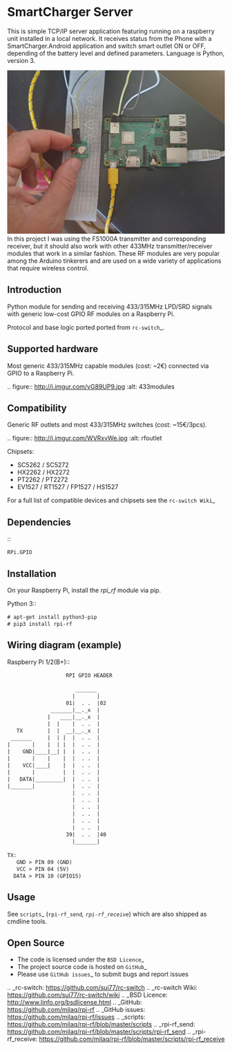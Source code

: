 # SmartCharger Server 

This is simple TCP/IP server application featuring running on a raspberry unit installed in a local network.
It receives status from the Phone with a SmartCharger.Android application and switch smart outlet ON or OFF, depending of the battery level and defined parameters.
Language is Python, version 3.

![Raspberry setup](Screenshots/raspberry.jpg)
In this project I was using the FS1000A transmitter and corresponding receiver, but it should also work with other 433MHz transmitter/receiver modules that work in a similar fashion. These RF modules are very popular among the Arduino tinkerers and are used on a wide variety of applications that require wireless control.

Introduction
------------

Python module for sending and receiving 433/315MHz LPD/SRD signals with generic low-cost GPIO RF modules on a Raspberry Pi.

Protocol and base logic ported ported from `rc-switch`_.

Supported hardware
------------------

Most generic 433/315MHz capable modules (cost: ~2€) connected via GPIO to a Raspberry Pi.

.. figure:: http://i.imgur.com/vG89UP9.jpg
   :alt: 433modules

Compatibility
-------------

Generic RF outlets and most 433/315MHz switches (cost: ~15€/3pcs).

.. figure:: http://i.imgur.com/WVRxvWe.jpg
   :alt: rfoutlet


Chipsets:

* SC5262 / SC5272
* HX2262 / HX2272
* PT2262 / PT2272
* EV1527 / RT1527 / FP1527 / HS1527

For a full list of compatible devices and chipsets see the `rc-switch Wiki`_

Dependencies
------------

::

    RPi.GPIO

Installation
------------

On your Raspberry Pi, install the *rpi_rf* module via pip.

Python 3::

    # apt-get install python3-pip
    # pip3 install rpi-rf

Wiring diagram (example)
------------------------

Raspberry Pi 1/2(B+)::

                       RPI GPIO HEADER
                 
                          _______
                         |       |
                       01|  . .  |02
                  _______|__._x  |
                 |   ____|__._x  |
                 |  |    |  . .  |
       TX        |  |  __|__._x  | 
     _______     |  | |  |  . .  | 
    |       |    |  | |  |  . .  |
    |    GND|____|__| |  |  . .  | 
    |       |    |    |  |  . .  | 
    |    VCC|____|    |  |  . .  | 
    |       |         |  |  . .  | 
    |   DATA|_________|  |  . .  | 
    |_______|            |  . .  |
                         |  . .  |
                         |  . .  |
                         |  . .  |
                         |  . .  |
                         |  . .  |
                         |  . .  |
                       39|  . .  |40
                         |_______|

    TX:
       GND > PIN 09 (GND)
       VCC > PIN 04 (5V)
      DATA > PIN 10 (GPIO15)
   
Usage
-----

See `scripts`_ (`rpi-rf_send`_, `rpi-rf_receive`_) which are also shipped as cmdline tools.

Open Source
-----------

* The code is licensed under the `BSD Licence`_
* The project source code is hosted on `GitHub`_
* Please use `GitHub issues`_ to submit bugs and report issues

.. _rc-switch: https://github.com/sui77/rc-switch
.. _rc-switch Wiki: https://github.com/sui77/rc-switch/wiki
.. _BSD Licence: http://www.linfo.org/bsdlicense.html
.. _GitHub: https://github.com/milaq/rpi-rf
.. _GitHub issues: https://github.com/milaq/rpi-rf/issues
.. _scripts: https://github.com/milaq/rpi-rf/blob/master/scripts
.. _rpi-rf_send: https://github.com/milaq/rpi-rf/blob/master/scripts/rpi-rf_send
.. _rpi-rf_receive: https://github.com/milaq/rpi-rf/blob/master/scripts/rpi-rf_receive


